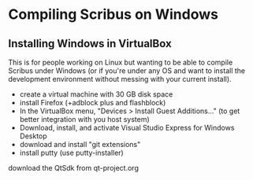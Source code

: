 # Compiling Scribus on Windows

## Installing Windows in VirtualBox

This is for people working on Linux but wanting to be able to compile Scribus under Windows (or if you're under any OS and want to install the development environment without messing with your current install).

- create a virtual machine with 30 GB disk space
- install Firefox (+adblock plus and flashblock)
- In the VirtualBox menu, "Devices > Install Guest Additions..." (to get better integration with you host system)
- Download, install, and activate Visual Studio Express for Windows Desktop
- download and install "git extensions"
- install putty (use putty-installer)

download the QtSdk from qt-project.org
